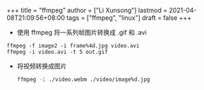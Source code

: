 +++
title = "ffmpeg"
author = ["Li Xunsong"]
lastmod = 2021-04-08T21:09:56+08:00
tags = ["ffmpeg", "linux"]
draft = false
+++

-   使用 ffmpeg 将一系列帧图片转换成 .gif 和 .avi

<!--listend-->

```shell
ffmpeg -f image2 -i frame%4d.jpg video.avi
ffmpeg -i video.avi -t 5 out.gif
```

-   将视频转换成图片

    ```sh
    ffmpeg -i ./video.webm ./video/image%d.jpg
    ```
